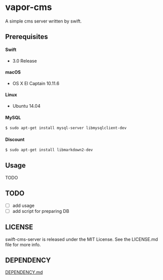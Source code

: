 # vapor-cms

A simple cms server written by swift.

## Prerequisites

#### Swift 
- 3.0 Release

#### macOS
- OS X El Captain 10.11.6

#### Linux
- Ubuntu 14.04

#### MySQL

```bash
$ sudo apt-get install mysql-server libmysqlclient-dev
```

#### Discount

```bash
$ sudo apt-get install libmarkdown2-dev
```

## Usage
TODO

## TODO
- [ ] add usage
- [ ] add script for preparing DB

## LICENSE
swift-cms-server is released under the MIT License. See the LICENSE.md file for more info.


## DEPENDENCY
[DEPENDENCY.md](https://github.com/rb-de0/swift-cms-server/blob/master/DEPENDENCY.md) 
